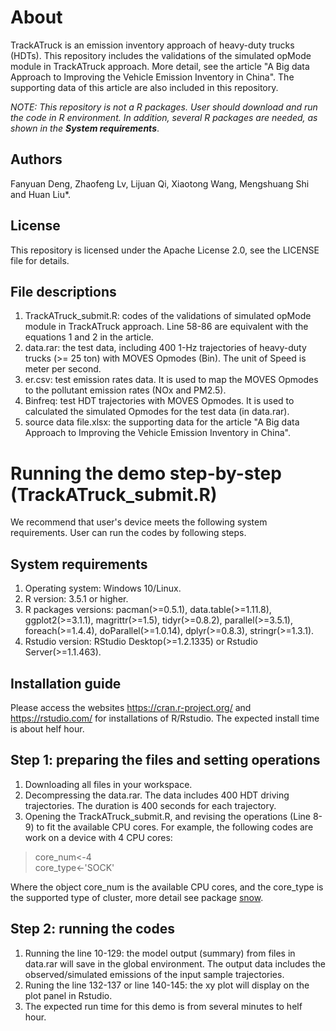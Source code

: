 # About
TrackATruck is an emission inventory approach of heavy-duty trucks (HDTs). This repository includes the validations of the simulated opMode module in TrackATruck approach. More detail, see the article "A Big data Approach to Improving the Vehicle Emission Inventory in China". The supporting data of this article are also included in this repository. 

*NOTE: This repository is not a R packages. User should download and run the code in R environment. In addition, several R packages are needed, as shown in the **System requirements***.  

## Authors
Fanyuan Deng, Zhaofeng Lv, Lijuan Qi, Xiaotong Wang, Mengshuang Shi and Huan Liu*.
## License
This repository is licensed under the Apache License 2.0, see the LICENSE file for details.

## File descriptions
1. TrackATruck_submit.R: codes of the validations of simulated opMode module in TrackATruck approach. Line 58-86 are equivalent with the equations 1 and 2 in the article.
2. data.rar: the test data, including 400 1-Hz trajectories of heavy-duty trucks (>= 25 ton) with MOVES Opmodes (Bin). The unit of Speed is meter per second.
3. er.csv: test emission rates data. It is used to map the MOVES Opmodes to the pollutant emission rates (NOx and PM2.5).
4. Binfreq: test HDT trajectories with MOVES Opmodes. It is used to calculated the simulated Opmodes for the test data (in data.rar).
5. source data file.xlsx: the supporting data for the article "A Big data Approach to Improving the Vehicle Emission Inventory in China".

# Running the demo step-by-step (TrackATruck_submit.R)
We recommend that user's device meets the following system requirements. User can run the codes by following steps.

## System requirements
1. Operating system: Windows 10/Linux.
2. R version: 3.5.1 or higher.
3. R packages versions: pacman(>=0.5.1), data.table(>=1.11.8), ggplot2(>=3.1.1), magrittr(>=1.5), tidyr(>=0.8.2), parallel(>=3.5.1), foreach(>=1.4.4), doParallel(>=1.0.14), dplyr(>=0.8.3), stringr(>=1.3.1).
4. Rstudio version: RStudio Desktop(>=1.2.1335) or Rstudio Server(>=1.1.463).

## Installation guide
Please access the websites https://cran.r-project.org/ and https://rstudio.com/ for installations of R/Rstudio.
The expected install time is about helf hour.

## Step 1: preparing the files and setting operations
1. Downloading all files in your workspace.
2. Decompressing the data.rar. The data includes 400 HDT driving trajectories. The duration is 400 seconds for each trajectory.
3. Opening the TrackATruck_submit.R, and revising the operations (Line 8-9) to fit the available CPU cores. For example, the following codes are work on a device with 4 CPU cores:

>core_num<-4  
>core_type<-'SOCK'

Where the  object core_num is the available CPU cores, and the core_type is the supported type of cluster, more detail see package [snow](https://cran.r-project.org/web/packages/snow/snow.pdf).  


## Step 2: running the codes
1. Running the line 10-129: the model output (summary) from files in data.rar will save in the global environment. The output data includes the observed/simulated emissions of the input sample trajectories.
2. Runing the line 132-137 or line 140-145: the xy plot will display on the plot panel in Rstudio.
3. The expected run time for this demo is from several minutes to helf hour.
